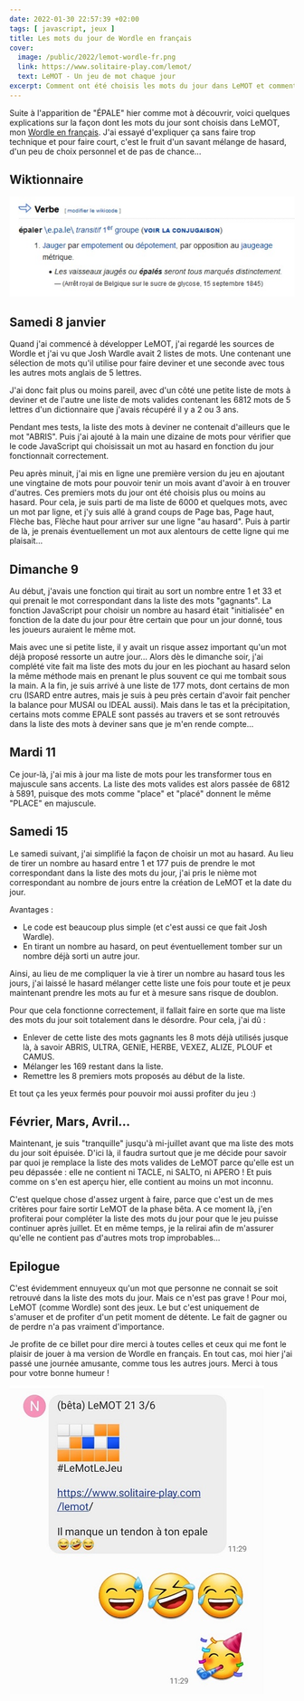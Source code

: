 ```yaml
---
date: 2022-01-30 22:57:39 +02:00
tags: [ javascript, jeux ]
title: Les mots du jour de Wordle en français
cover:
  image: /public/2022/lemot-wordle-fr.png
  link: https://www.solitaire-play.com/lemot/
  text: LeMOT - Un jeu de mot chaque jour
excerpt: Comment ont été choisis les mots du jour dans LeMOT et comment EPALE a réussi à s'y faufiler...
---
```


Suite à l'apparition de "ÉPALE" hier comme mot à découvrir, voici quelques explications sur la façon dont les mots du jour sont choisis dans LeMOT, mon [Wordle en français](https://www.solitaire-play.com/lemot/). J'ai essayé d'expliquer ça sans faire trop technique et pour faire court, c'est le fruit d'un savant mélange de hasard, d'un peu de choix personnel et de pas de chance...


## Wiktionnaire

![Mesurer la capacité d'un récipient, quoi](/public/2022/lemot-21-epaler.jpg "Mesurer la capacité d'un récipient, quoi")


## Samedi 8 janvier

Quand j'ai commencé à développer LeMOT, j'ai regardé les sources de Wordle et j'ai vu que Josh Wardle avait 2 listes de mots. Une contenant une sélection de mots qu'il utilise pour faire deviner et une seconde avec tous les autres mots anglais de 5 lettres.

J'ai donc fait plus ou moins pareil, avec d'un côté une petite liste de mots à deviner et de l'autre une liste de mots valides contenant les 6812 mots de 5 lettres d'un dictionnaire que j'avais récupéré il y a 2 ou 3 ans.

Pendant mes tests, la liste des mots à deviner ne contenait d'ailleurs que le mot "ABRIS". Puis j'ai ajouté à la main une dizaine de mots pour vérifier que le code JavaScript qui choisissait un mot au hasard en fonction du jour fonctionnait correctement.

Peu après minuit, j'ai mis en ligne une première version du jeu en ajoutant une vingtaine de mots pour pouvoir tenir un mois avant d'avoir à en trouver d'autres. Ces premiers mots du jour ont été choisis plus ou moins au hasard. Pour cela, je suis parti de ma liste de 6000 et quelques mots, avec un mot par ligne, et j'y suis allé à grand coups de Page bas, Page haut, Flèche bas, Flèche haut pour arriver sur une ligne "au hasard". Puis à partir de là, je prenais éventuellement un mot aux alentours de cette ligne qui me plaisait...


## Dimanche 9

Au début, j'avais une fonction qui tirait au sort un nombre entre 1 et 33 et qui prenait le mot correspondant dans la liste des mots "gagnants". La fonction JavaScript pour choisir un nombre au hasard était "initialisée" en fonction de la date du jour pour être certain que pour un jour donné, tous les joueurs auraient le même mot.

Mais avec une si petite liste, il y avait un risque assez important qu'un mot déjà proposé ressorte un autre jour... Alors dès le dimanche soir, j'ai complété vite fait ma liste des mots du jour en les piochant au hasard selon la même méthode mais en prenant le plus souvent ce qui me tombait sous la main. A la fin, je suis arrivé à une liste de 177 mots, dont certains de mon cru (ISARD entre autres, mais je suis à peu près certain d'avoir fait pencher la balance pour MUSAI ou IDEAL aussi). Mais dans le tas et la précipitation, certains mots comme EPALE sont passés au travers et se sont retrouvés dans la liste des mots à deviner sans que je m'en rende compte...


## Mardi 11

Ce jour-là, j'ai mis à jour ma liste de mots pour les transformer tous en majuscule sans accents. La liste des mots valides est alors passée de 6812 à 5891, puisque des mots comme "place" et "placé" donnent le même "PLACE" en majuscule.


## Samedi 15

Le samedi suivant, j'ai simplifié la façon de choisir un mot au hasard. Au lieu de tirer un nombre au hasard entre 1 et 177 puis de prendre le mot correspondant dans la liste des mots du jour, j'ai pris le nième mot correspondant au nombre de jours entre la création de LeMOT et la date du jour.

Avantages :

* Le code est beaucoup plus simple (et c'est aussi ce que fait Josh Wardle).
* En tirant un nombre au hasard, on peut éventuellement tomber sur un nombre déjà sorti un autre jour.

Ainsi, au lieu de me compliquer la vie à tirer un nombre au hasard tous les jours, j'ai laissé le hasard mélanger cette liste une fois pour toute et je peux maintenant prendre les mots au fur et à mesure sans risque de doublon.

Pour que cela fonctionne correctement, il fallait faire en sorte que ma liste des mots du jour soit totalement dans le désordre. Pour cela, j'ai dû :

* Enlever de cette liste des mots gagnants les 8 mots déjà utilisés jusque là, à savoir ABRIS, ULTRA, GENIE, HERBE, VEXEZ, ALIZE, PLOUF et CAMUS.
* Mélanger les 169 restant dans la liste.
* Remettre les 8 premiers mots proposés au début de la liste.

Et tout ça les yeux fermés pour pouvoir moi aussi profiter du jeu :)


## Février, Mars, Avril...

Maintenant, je suis "tranquille" jusqu'à mi-juillet avant que ma liste des mots du jour soit épuisée. D'ici là, il faudra surtout que je me décide pour savoir par quoi je remplace la liste des mots valides de LeMOT parce qu'elle est un peu dépassée : elle ne contient ni TACLE, ni SALTO, ni APERO ! Et puis comme on s'en est aperçu hier, elle contient au moins un mot inconnu.

C'est quelque chose d'assez urgent à faire, parce que c'est un de mes critères pour faire sortir LeMOT de la phase bêta. A ce moment là, j'en profiterai pour compléter la liste des mots du jour pour que le jeu puisse continuer après juillet. Et en même temps, je la relirai afin de m'assurer qu'elle ne contient pas d'autres mots trop improbables...


## Epilogue

C'est évidemment ennuyeux qu'un mot que personne ne connait se soit retrouvé dans la liste des mots du jour. Mais ce n'est pas grave ! Pour moi, LeMOT (comme Wordle) sont des jeux. Le but c'est uniquement de s'amuser et de profiter d'un petit moment de détente. Le fait de gagner ou de perdre n'a pas vraiment d'importance.

Je profite de ce billet pour dire merci à toutes celles et ceux qui me font le plaisir de jouer à ma version de Wordle en français. En tout cas, moi hier j'ai passé une journée amusante, comme tous les autres jours. Merci à tous pour votre bonne humeur !

![Ma soeur, qui s'est pété le tendon en ski](/public/2022/lemot-21-epale.jpg "Ma soeur, qui s'est pété le tendon en ski")
